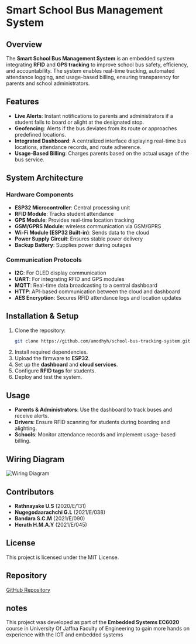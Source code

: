 # Smart School Bus Management System

## Overview
The **Smart School Bus Management System** is an embedded system integrating **RFID** and **GPS tracking** to improve school bus safety, efficiency, and accountability. The system enables real-time tracking, automated attendance logging, and usage-based billing, ensuring transparency for parents and school administrators.

## Features
- **Live Alerts**: Instant notifications to parents and administrators if a student fails to board or alight at the designated stop.
- **Geofencing**: Alerts if the bus deviates from its route or approaches predefined locations.
- **Integrated Dashboard**: A centralized interface displaying real-time bus locations, attendance records, and route adherence.
- **Usage-Based Billing**: Charges parents based on the actual usage of the bus service.

## System Architecture
### **Hardware Components**
- **ESP32 Microcontroller**: Central processing unit
- **RFID Module**: Tracks student attendance
- **GPS Module**: Provides real-time location tracking
- **GSM/GPRS Module**: wireless communication via GSM/GPRS
- **Wi-Fi Module (ESP32 Built-in)**: Sends data to the cloud
- **Power Supply Circuit**: Ensures stable power delivery
- **Backup Battery**: Supplies power during outages

### **Communication Protocols**
- **I2C**: For OLED display communication
- **UART**: For integrating RFID and GPS modules
- **MQTT**: Real-time data broadcasting to a central dashboard
- **HTTP**: API-based communication between the cloud and dashboard
- **AES Encryption**: Secures RFID attendance logs and location updates

## Installation & Setup
1. Clone the repository:
   ```sh
   git clone https://github.com/amodhyh/school-bus-tracking-system.git
   ```
2. Install required dependencies.
3. Upload the firmware to **ESP32**.
4. Set up the **dashboard** and **cloud services**.
5. Configure **RFID tags** for students.
6. Deploy and test the system.

## Usage
- **Parents & Administrators**: Use the dashboard to track buses and receive alerts.
- **Drivers**: Ensure RFID scanning for students during boarding and alighting.
- **Schools**: Monitor attendance records and implement usage-based billing.

## Wiring Diagram
![Wiring Diagram](https://github.com/user-attachments/assets/8d49ca01-cbd5-48ba-b8ba-bb224206bbc3)


## Contributors
- **Rathnayake U.S** (2020/E/131)
- **Nugegodaarachchi G.L** (2021/E/038)
- **Bandara S.C.M** (2021/E/090)
- **Herath H.M.A.Y** (2021/E/045)

## License
This project is licensed under the MIT License.

## Repository
[GitHub Repository](https://github.com/amodhyh/school-bus-tracking-system.git)

## notes 
This project was developed as part of the **Embedded Systems EC6020** course in University Of Jaffna Faculty of Engineering to gain more hands on experience with the IOT and embedded systems
